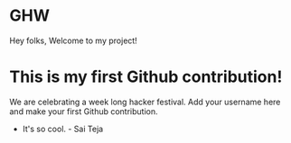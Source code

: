 # GHW

Hey folks,
Welcome to my project!

# This is my first Github contribution!

We are celebrating a week long hacker festival. Add your username here and make your first Github contribution.
  - It's so cool. - Sai Teja